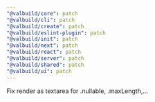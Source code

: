 ```yaml
---
"@valbuild/core": patch
"@valbuild/cli": patch
"@valbuild/create": patch
"@valbuild/eslint-plugin": patch
"@valbuild/init": patch
"@valbuild/next": patch
"@valbuild/react": patch
"@valbuild/server": patch
"@valbuild/shared": patch
"@valbuild/ui": patch
---
```


Fix render as textarea for .nullable, .maxLength,...
